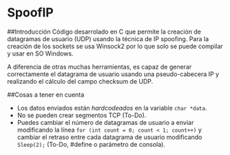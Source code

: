 # SpoofIP
##Introducción
Código desarrolado en C que permite la creación de datagramas de usuario (UDP) usando la técnica de IP spoofing. 
Para la creación de los sockets se usa Winsock2 por lo que solo se puede compìlar y usar en SO Windows. 

A diferencia de otras muchas herramientas, es capaz de generar correctamente el datagrama de usuario usando una pseudo-cabecera IP y realizando el cálculo del campo checksum de UDP.


##Cosas a tener en cuenta
- Los datos enviados están *hardcodeados* en la variable ```char *data```.
- No se pueden crear segmentos TCP (To-Do).
- Puedes cambiar el número de datagramas de usuario a enviar modificando la línea ```for (int count = 0; count < 1; count++)``` y cambiar el retraso entre cada datagrama de usuario modificando ```Sleep(2);``` (To-Do, #define o parámetro de consola).
